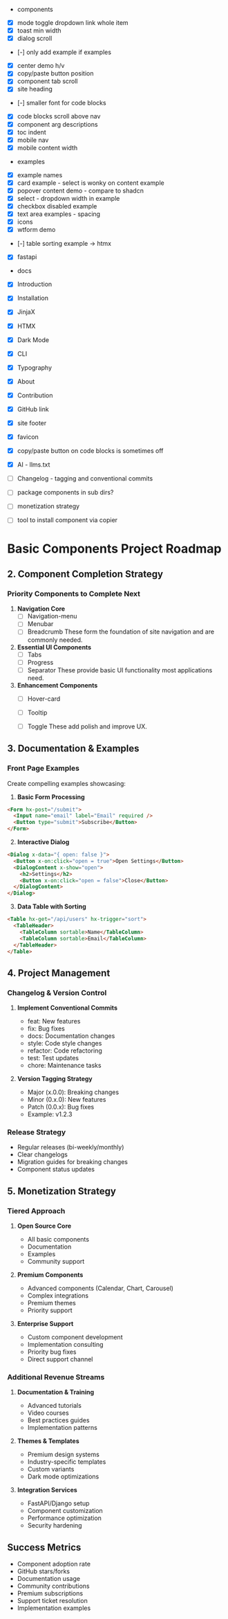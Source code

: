 - components
- [x] mode toggle dropdown link whole item
- [x] toast min width
- [x] dialog scroll 
- [-] only add example if examples
- [x] center demo h/v
- [x] copy/paste button position
- [x] component tab scroll 
- [x] site heading
- [-] smaller font for code blocks
- [x] code blocks scroll above nav
- [x] component arg descriptions
- [x] toc indent
- [x] mobile nav
- [x] mobile content width

- examples
- [x] example names
- [x] card example - select is wonky on content example
- [x] popover content demo - compare to shadcn
- [x] select - dropdown width in example
- [x] checkbox disabled example
- [x] text area examples - spacing
- [x] icons
- [x] wtform demo
- [-] table sorting example -> htmx
- [x] fastapi 

- docs
- [x] Introduction
- [x] Installation
- [x] JinjaX
- [x] HTMX
- [x] Dark Mode
- [x] CLI
- [x] Typography
- [x] About
- [x] Contribution
- [x] GitHub link
- [x] site footer
- [x] favicon
- [x] copy/paste button on code blocks is sometimes off
- [x] AI - llms.txt
- [ ] Changelog - tagging and conventional commits
- [ ] package components in sub dirs?
- [ ] monetization strategy
- [ ] tool to install component via copier



# Basic Components Project Roadmap


## 2. Component Completion Strategy

### Priority Components to Complete Next
1. **Navigation Core**
    - [ ] Navigation-menu
    - [ ] Menubar
    - [ ] Breadcrumb
      These form the foundation of site navigation and are commonly needed.

2. **Essential UI Components**
    - [ ] Tabs
    - [ ] Progress
    - [ ] Separator
      These provide basic UI functionality most applications need.

3. **Enhancement Components**
    - [ ] Hover-card
    - [ ] Tooltip
    - [ ] Toggle
      These add polish and improve UX.


## 3. Documentation & Examples

### Front Page Examples
Create compelling examples showcasing:
1. **Basic Form Processing**
```html
<Form hx-post="/submit">
  <Input name="email" label="Email" required />
  <Button type="submit">Subscribe</Button>
</Form>
```

2. **Interactive Dialog**
```html
<Dialog x-data="{ open: false }">
  <Button x-on:click="open = true">Open Settings</Button>
  <DialogContent x-show="open">
    <h2>Settings</h2>
    <Button x-on:click="open = false">Close</Button>
  </DialogContent>
</Dialog>
```

3. **Data Table with Sorting**
```html
<Table hx-get="/api/users" hx-trigger="sort">
  <TableHeader>
    <TableColumn sortable>Name</TableColumn>
    <TableColumn sortable>Email</TableColumn>
  </TableHeader>
</Table>
```

## 4. Project Management
### Changelog & Version Control
1. **Implement Conventional Commits**
    - feat: New features
    - fix: Bug fixes
    - docs: Documentation changes
    - style: Code style changes
    - refactor: Code refactoring
    - test: Test updates
    - chore: Maintenance tasks

2. **Version Tagging Strategy**
    - Major (x.0.0): Breaking changes
    - Minor (0.x.0): New features
    - Patch (0.0.x): Bug fixes
    - Example: v1.2.3

### Release Strategy
- Regular releases (bi-weekly/monthly)
- Clear changelogs
- Migration guides for breaking changes
- Component status updates

## 5. Monetization Strategy
### Tiered Approach
1. **Open Source Core**
    - All basic components
    - Documentation
    - Examples
    - Community support

2. **Premium Components**
    - Advanced components (Calendar, Chart, Carousel)
    - Complex integrations
    - Premium themes
    - Priority support

3. **Enterprise Support**
    - Custom component development
    - Implementation consulting
    - Priority bug fixes
    - Direct support channel

### Additional Revenue Streams
1. **Documentation & Training**
    - Advanced tutorials
    - Video courses
    - Best practices guides
    - Implementation patterns

2. **Themes & Templates**
    - Premium design systems
    - Industry-specific templates
    - Custom variants
    - Dark mode optimizations

3. **Integration Services**
    - FastAPI/Django setup
    - Component customization
    - Performance optimization
    - Security hardening


## Success Metrics
- Component adoption rate
- GitHub stars/forks
- Documentation usage
- Community contributions
- Premium subscriptions
- Support ticket resolution
- Implementation examples